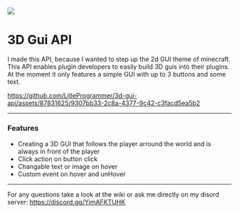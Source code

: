 [![](https://jitpack.io/v/LitleProgrammer/3d-gui-api.svg)](https://jitpack.io/#LitleProgrammer/3d-gui-api)
---

# 3D Gui API
I made this API, because I wanted to step up the 2d GUI theme of minecraft.  
This API enables plugin developers to easily build 3D guis into their plugins. At the moment it only features a simple GUI with up to 3 buttons and some text.



https://github.com/LitleProgrammer/3d-gui-api/assets/87831625/9307bb33-2c8a-4377-9c42-c3facd5ea5b2



---

### Features
* Creating a 3D GUI that follows the player arround the world and is always in front of the player
* Click action on button click
* Changable text or image on hover
* Custom event on hover and unHover


---
For any questions take a look at the wiki or ask me directly on my disord server: https://discord.gg/YjmAFKTUHK

